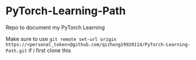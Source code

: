# PyTorch-Learning-Path
Repo to document my PyTorch Learning

Make sure to use `git remote set-url origin https://<personal_token>@github.com/qizhong19920114/PyTorch-Learning-Path.git` if i first clone this